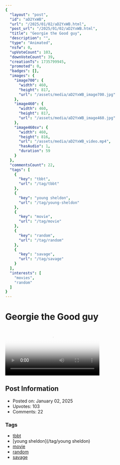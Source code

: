 ```yaml
---
{
  "layout": "post",
  "id": "aD2YxWB",
  "url": "/2025/01/02/aD2YxWB.html",
  "post_url": "/2025/01/02/aD2YxWB.html",
  "title": "Georgie the Good guy",
  "description": "",
  "type": "Animated",
  "nsfw": 0,
  "upVoteCount": 103,
  "downVoteCount": 39,
  "creationTs": 1735799945,
  "promoted": 0,
  "badges": [],
  "images": {
    "image700": {
      "width": 460,
      "height": 817,
      "url": "/assets/media/aD2YxWB_image700.jpg"
    },
    "image460": {
      "width": 460,
      "height": 817,
      "url": "/assets/media/aD2YxWB_image460.jpg"
    },
    "image460sv": {
      "width": 460,
      "height": 816,
      "url": "/assets/media/aD2YxWB_video.mp4",
      "hasAudio": 1,
      "duration": 59
    }
  },
  "commentsCount": 22,
  "tags": [
    {
      "key": "tbbt",
      "url": "/tag/tbbt"
    },
    {
      "key": "young sheldon",
      "url": "/tag/young-sheldon"
    },
    {
      "key": "movie",
      "url": "/tag/movie"
    },
    {
      "key": "random",
      "url": "/tag/random"
    },
    {
      "key": "savage",
      "url": "/tag/savage"
    }
  ],
  "interests": [
    "movies",
    "random"
  ]
}
---
```


# Georgie the Good guy

<video controls playsinline loop poster="/assets/media/aD2YxWB_image460.jpg">
  <source src="/assets/media/aD2YxWB_video.mp4" type="video/mp4">
  Your browser does not support the video tag.
</video>

## Post Information

- Posted on: January 02, 2025
- Upvotes: 103
- Comments: 22

### Tags

- [tbbt](/tag/tbbt)
- [young sheldon](/tag/young sheldon)
- [movie](/tag/movie)
- [random](/tag/random)
- [savage](/tag/savage)
